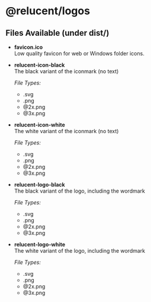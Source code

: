 # @relucent/logos

## Files Available (under dist/)

- **favicon.ico** \
  Low quality favicon for web or Windows folder icons.
- **relucent-icon-black** \
  The black variant of the iconmark (no text)

  *File Types:*
  - .svg
  - .png
  - @2x.png
  - @3x.png
- **relucent-icon-white** \
  The white variant of the iconmark (no text)

  *File Types:*
  - .svg
  - .png
  - @2x.png
  - @3x.png
- **relucent-logo-black** \
  The black variant of the logo, including the wordmark

  *File Types:*
  - .svg
  - .png
  - @2x.png
  - @3x.png
- **relucent-logo-white** \
  The white variant of the logo, including the wordmark

  *File Types:*
  - .svg
  - .png
  - @2x.png
  - @3x.png
